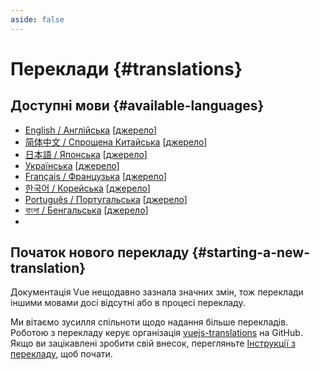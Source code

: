 ```yaml
---
aside: false
---
```


# Переклади {#translations}

## Доступні мови {#available-languages}

- [English / Англійська](https://vuejs.org/) [[джерело](https://github.com/vuejs/docs)]
- [简体中文 / Спрощена Китайська](https://cn.vuejs.org/) [[джерело](https://github.com/vuejs-translations/docs-zh-cn)]
- [日本語 / Японська](https://ja.vuejs.org/) [[джерело](https://github.com/vuejs-translations/docs-ja)]
- [Українська](https://ua.vuejs.org) [[джерело](https://github.com/vuejs-translations/docs-ua)]
- [Français / Французька](https://fr.vuejs.org) [[джерело](https://github.com/vuejs-translations/docs-fr)]
- [한국어 / Корейська](https://ko.vuejs.org) [[джерело](https://github.com/vuejs-translations/docs-ko)]
- [Português / Португальська](https://pt.vuejs.org) [[джерело](https://github.com/vuejs-translations/docs-pt)]
- [বাংলা / Бенгальська](https://bn.vuejs.org) [[джерело](https://github.com/vuejs-translations/docs-bn)]
- 
<!-- ## Work in Progress Languages {#work-in-progress-languages} -->

## Початок нового перекладу {#starting-a-new-translation}

Документація Vue нещодавно зазнала значних змін, тож переклади іншими мовами досі відсутні або в процесі перекладу.

Ми вітаємо зусилля спільноти щодо надання більше перекладів. Роботою з перекладу керує організація [vuejs-translations](https://github.com/vuejs-translations/) на GitHub. Якщо ви зацікавлені зробити свій внесок, перегляньте [Інструкції з перекладу](https://github.com/vuejs-translations/guidelines/blob/main/README.md), щоб почати.
